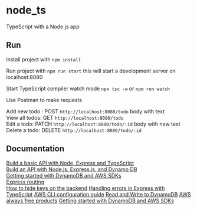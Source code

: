 # node_ts

TypeScript with a Node.js app

## Run

install project with `npm install`

Run project with `npm run start` this will start a development server on localhost:8080

Start TypeScript compiler watch mode `npx tsc -w` or `npm run watch`

Use Postman to make requests

Add new todo : POST `http://localhost:8080/todo` body with text  
View all todos: GET `http://localhost:8080/todo`  
Edit a todo: PATCH `http://localhost:8080/todo/:id` body with new text  
Delete a todo: DELETE `http://localhost:8080/todo/:id`

## Documentation

[Build a basic API with Node, Express and TypeScript](https://www.udemy.com/course/understanding-typescript/learn/lecture/16950324#overview)  
[Build an API with Node.js, Express.js, and Dynamo DB](https://youtu.be/JPQPPLQnyB4)  
[Getting started with DynamoDB and AWS SDKs](https://docs.aws.amazon.com/amazondynamodb/latest/developerguide/GettingStarted.html)  
[Express routing](https://expressjs.com/en/guide/routing.html)  
[How to hide keys on the backend](https://youtu.be/FcwfjMebjTU)
[Handling errors in Express with TypeScript](https://www.codeconcisely.com/posts/how-to-handle-errors-in-express-with-typescript/)
[AWS CLI configuration guide](hhttps://docs.aws.amazon.com/cli/latest/userguide/cli-configure-quickstart.html)
[Read and Write to DynamoDB](https://youtu.be/SU4dZ-qgR1Y)
[AWS always free products](https://aws.amazon.com/free/?all-free-tier.sort-by=item.additionalFields.SortRank&all-free-tier.sort-order=asc&awsf.Free%20Tier%20Types=tier%23always-free&awsf.Free%20Tier%20Categories=*all&awsm.page-all-free-tier=1)
[Getting started with DynamoDB and AWS SDKs](https://docs.aws.amazon.com/amazondynamodb/latest/developerguide/GettingStarted.html)
